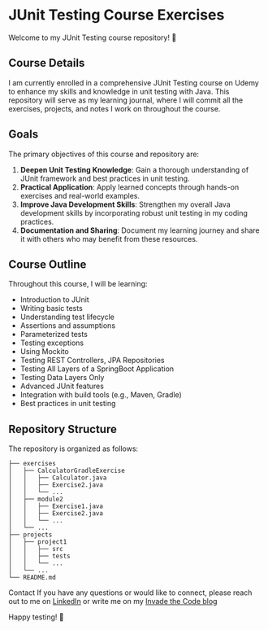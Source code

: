 # JUnit Testing Course Exercises

Welcome to my JUnit Testing course repository! 🎉

## Course Details

I am currently enrolled in a comprehensive JUnit Testing course on Udemy to enhance my skills and knowledge in unit testing with Java. This repository will serve as my learning journal, where I will commit all the exercises, projects, and notes I work on throughout the course.

## Goals

The primary objectives of this course and repository are:

1. **Deepen Unit Testing Knowledge**: Gain a thorough understanding of JUnit framework and best practices in unit testing.
2. **Practical Application**: Apply learned concepts through hands-on exercises and real-world examples.
3. **Improve Java Development Skills**: Strengthen my overall Java development skills by incorporating robust unit testing in my coding practices.
4. **Documentation and Sharing**: Document my learning journey and share it with others who may benefit from these resources.

## Course Outline

Throughout this course, I will be learning:

- Introduction to JUnit
- Writing basic tests
- Understanding test lifecycle
- Assertions and assumptions
- Parameterized tests
- Testing exceptions
- Using Mockito
- Testing REST Controllers, JPA Repositories
- Testing All Layers of a SpringBoot Application
- Testing Data Layers Only
- Advanced JUnit features
- Integration with build tools (e.g., Maven, Gradle)
- Best practices in unit testing

## Repository Structure

The repository is organized as follows:

```plaintext
├── exercises
│   ├── CalculatorGradleExercise
│   │   ├── Calculator.java
│   │   ├── Exercise2.java
│   │   └── ...
│   ├── module2
│   │   ├── Exercise1.java
│   │   ├── Exercise2.java
│   │   └── ...
│   └── ...
├── projects
│   ├── project1
│   │   ├── src
│   │   ├── tests
│   │   └── ...
│   └── ...
└── README.md 
```
Contact
If you have any questions or would like to connect, please reach out to me on [LinkedIn](https://www.linkedin.com/in/avrubio/) or write me on my [Invade the Code blog](www.invadethecode.com)

Happy testing! 🧪
